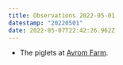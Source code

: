 ```yaml
---
title: Observations 2022-05-01
datestamp: "20220501"
date: 2022-05-07T22:42:26.962Z
---
```

- The piglets at [Avrom Farm](https://avromfarm.com/).